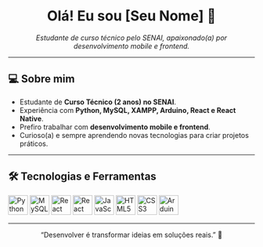 <h1 align="center">Olá! Eu sou [Seu Nome] 👋</h1>

<p align="center">
  <i>Estudante de curso técnico pelo SENAI, apaixonado(a) por desenvolvimento mobile e frontend.</i>
</p>

---

## 💻 Sobre mim
- Estudante de **Curso Técnico (2 anos) no SENAI**.
- Experiência com **Python, MySQL, XAMPP, Arduino, React e React Native**.
- Prefiro trabalhar com **desenvolvimento mobile e frontend**.
- Curioso(a) e sempre aprendendo novas tecnologias para criar projetos práticos.

---

## 🛠️ Tecnologias e Ferramentas
<p align="left">
  <img src="https://cdn.jsdelivr.net/gh/devicons/devicon/icons/python/python-original.svg" width="40" title="Python" />
  <img src="https://cdn.jsdelivr.net/gh/devicons/devicon/icons/mysql/mysql-original.svg" width="40" title="MySQL" />
  <img src="https://cdn.jsdelivr.net/gh/devicons/devicon/icons/react/react-original.svg" width="40" title="React" />
  <img src="https://cdn.jsdelivr.net/gh/devicons/devicon/icons/react/react-original.svg" width="40" title="React Native" />
  <img src="https://cdn.jsdelivr.net/gh/devicons/devicon/icons/javascript/javascript-original.svg" width="40" title="JavaScript" />
  <img src="https://cdn.jsdelivr.net/gh/devicons/devicon/icons/html5/html5-original.svg" width="40" title="HTML5" />
  <img src="https://cdn.jsdelivr.net/gh/devicons/devicon/icons/css3/css3-original.svg" width="40" title="CSS3" />
  <img src="https://cdn.jsdelivr.net/gh/devicons/devicon/icons/arduino/arduino-original.svg" width="40" title="Arduino" />
</p>

---
<p align="center">“Desenvolver é transformar ideias em soluções reais.” 🚀</p>
